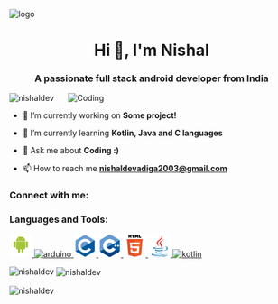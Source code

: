 ![logo](https://www.simplilearn.com/ice9/free_resources_article_thumb/How_to_Become_an_Android_Developer.jpg)
<h1 align="center">Hi 👋, I'm Nishal</h1>
<h3 align="center">A passionate full stack android developer from India</h3>
<img align="right" alt="Coding" width="400" src="https://media3.giphy.com/media/836HiJc7pgzy8iNXCn/giphy.gif?cid=790b761156823e912a423769146e717149dfa9fb84fbcd22&rid=giphy.gif&ct=g">

<p align="left"> <img src="https://komarev.com/ghpvc/?username=nishaldev&label=Profile%20views&color=0e75b6&style=flat" alt="nishaldev" /> </p>

- 🔭 I’m currently working on **Some project!**

- 🌱 I’m currently learning **Kotlin, Java and C languages**

- 💬 Ask me about **Coding :)**

- 📫 How to reach me **nishaldevadiga2003@gmail.com**

<h3 align="left">Connect with me:</h3>
<p align="left">
</p>

<h3 align="left">Languages and Tools:</h3>
<p align="left"> <a href="https://developer.android.com" target="_blank" rel="noreferrer"> <img src="https://raw.githubusercontent.com/devicons/devicon/master/icons/android/android-original-wordmark.svg" alt="android" width="40" height="40"/> </a> <a href="https://www.arduino.cc/" target="_blank" rel="noreferrer"> <img src="https://cdn.worldvectorlogo.com/logos/arduino-1.svg" alt="arduino" width="40" height="40"/> </a> <a href="https://www.cprogramming.com/" target="_blank" rel="noreferrer"> <img src="https://raw.githubusercontent.com/devicons/devicon/master/icons/c/c-original.svg" alt="c" width="40" height="40"/> </a> <a href="https://www.w3schools.com/cpp/" target="_blank" rel="noreferrer"> <img src="https://raw.githubusercontent.com/devicons/devicon/master/icons/cplusplus/cplusplus-original.svg" alt="cplusplus" width="40" height="40"/> </a> <a href="https://www.w3.org/html/" target="_blank" rel="noreferrer"> <img src="https://raw.githubusercontent.com/devicons/devicon/master/icons/html5/html5-original-wordmark.svg" alt="html5" width="40" height="40"/> </a> <a href="https://www.java.com" target="_blank" rel="noreferrer"> <img src="https://raw.githubusercontent.com/devicons/devicon/master/icons/java/java-original.svg" alt="java" width="40" height="40"/> </a> <a href="https://kotlinlang.org" target="_blank" rel="noreferrer"> <img src="https://www.vectorlogo.zone/logos/kotlinlang/kotlinlang-icon.svg" alt="kotlin" width="40" height="40"/> </a> </p>

<p><img align="left" src="https://github-readme-stats.vercel.app/api/top-langs?username=nishaldev&show_icons=true&locale=en&layout=compact" alt="nishaldev" /></p>

<p>&nbsp;<img align="center" src="https://github-readme-stats.vercel.app/api?username=nishaldev&show_icons=true&locale=en" alt="nishaldev" /></p>

<p><img align="center" src="https://github-readme-streak-stats.herokuapp.com/?user=nishaldev&" alt="nishaldev" /></p>
